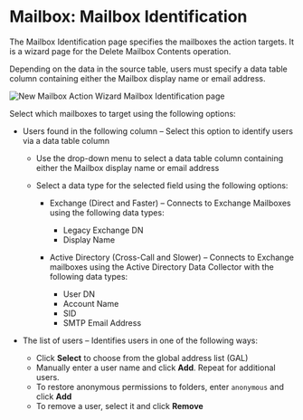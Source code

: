 # Mailbox: Mailbox Identification

The Mailbox Identification page specifies the mailboxes the action targets. It is a wizard page for
the Delete Mailbox Contents operation.

Depending on the data in the source table, users must specify a data table column containing either
the Mailbox display name or email address.

![New Mailbox Action Wizard Mailbox Identification page](/img/product_docs/accessanalyzer/admin/action/mailbox/identification.webp)

Select which mailboxes to target using the following options:

- Users found in the following column – Select this option to identify users via a data table column

  - Use the drop-down menu to select a data table column containing either the Mailbox display
    name or email address
  - Select a data type for the selected field using the following options:

    - Exchange (Direct and Faster) – Connects to Exchange Mailboxes using the following data
      types:

      - Legacy Exchange DN
      - Display Name

    - Active Directory (Cross-Call and Slower) – Connects to Exchange mailboxes using the Active
      Directory Data Collector with the following data types:

      - User DN
      - Account Name
      - SID
      - SMTP Email Address

- The list of users – Identifies users in one of the following ways:

  - Click **Select** to choose from the global address list (GAL)
  - Manually enter a user name and click **Add**. Repeat for additional users.
  - To restore anonymous permissions to folders, enter `anonymous` and click **Add**
  - To remove a user, select it and click **Remove**
